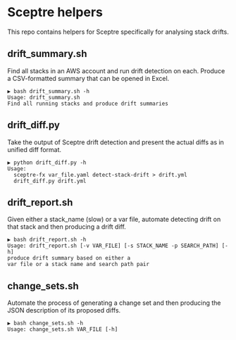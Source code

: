 # Sceptre helpers

This repo contains helpers for Sceptre specifically for analysing stack drifts.

## drift_summary.sh

Find all stacks in an AWS account and run drift detection on each. Produce a CSV-formatted summary that can be opened in Excel.

```text
▶ bash drift_summary.sh -h
Usage: drift_summary.sh
Find all running stacks and produce drift summaries
```
## drift_diff.py

Take the output of Sceptre drift detection and present the actual diffs as in unified diff format.

```text
▶ python drift_diff.py -h
Usage:
  sceptre-fx var_file.yaml detect-stack-drift > drift.yml
  drift_diff.py drift.yml
```
## drift_report.sh

Given either a stack_name (slow) or a var file, automate detecting drift on that stack and then producing a drift diff.

```text
▶ bash drift_report.sh -h
Usage: drift_report.sh [-v VAR_FILE] [-s STACK_NAME -p SEARCH_PATH] [-h]
produce drift summary based on either a
var file or a stack name and search path pair
```
## change_sets.sh

Automate the process of generating a change set and then producing the JSON description of its proposed diffs.

```text
▶ bash change_sets.sh -h
Usage: change_sets.sh VAR_FILE [-h]
```
